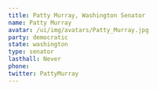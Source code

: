 ```yaml
---
title: Patty Murray, Washington Senator
name: Patty Murray
avatar: /ui/img/avatars/Patty_Murray.jpg
party: democratic
state: washington
type: senator
lasthall: Never
phone: 
twitter: PattyMurray
---
```

